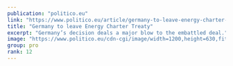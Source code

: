 ```yaml
---
publication: "politico.eu"
link: "https://www.politico.eu/article/germany-to-leave-energy-charter-treaty/"
title: "Germany to leave Energy Charter Treaty"
excerpt: "Germany’s decision deals a major blow to the embattled deal."
image: "https://www.politico.eu/cdn-cgi/image/width=1200,height=630,fit=crop,quality=80,onerror=redirect/wp-content/uploads/2022/11/12/10413703-1-scaled.jpg"
group: pro
rank: 12
---
```

